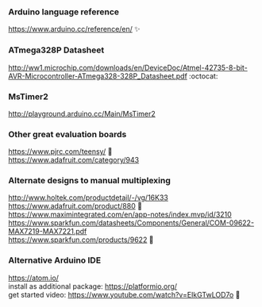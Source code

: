 ### Arduino language reference
https://www.arduino.cc/reference/en/ :sparkles:<br />

### ATmega328P Datasheet
 http://ww1.microchip.com/downloads/en/DeviceDoc/Atmel-42735-8-bit-AVR-Microcontroller-ATmega328-328P_Datasheet.pdf :octocat:<br />

### MsTimer2
http://playground.arduino.cc/Main/MsTimer2<br />

### Other great evaluation boards
https://www.pjrc.com/teensy/ :tada: <br />
https://www.adafruit.com/category/943<br />

### Alternate designs to manual multiplexing
http://www.holtek.com/productdetail/-/vg/16K33<br />
https://www.adafruit.com/product/880 :metal: <br />
https://www.maximintegrated.com/en/app-notes/index.mvp/id/3210<br />
https://www.sparkfun.com/datasheets/Components/General/COM-09622-MAX7219-MAX7221.pdf<br />
https://www.sparkfun.com/products/9622 :rocket:<br />

### Alternative Arduino IDE
https://atom.io/<br />
install as additional package:
https://platformio.org/<br />
get started video:
https://www.youtube.com/watch?v=EIkGTwLOD7o :metal:
